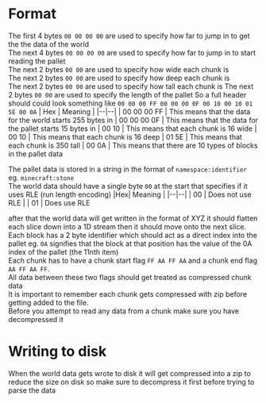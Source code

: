 # Format
The first 4 bytes `00 00 00 00` are used to specify how far to jump in to get the the data of the world  
The next 4 bytes `00 00 00 00` are used to specify how far to jump in to start reading the pallet  
The next 2 bytes `00 00` are used to specify how wide each chunk is  
The next 2 bytes `00 00` are used to specify how deep each chunk is  
The next 2 bytes `00 00` are used to specify how tall each chunk is
The next 2 bytes `00 00` are used to specify the length of the pallet
So a full header should could look something like  `00 00 00 FF 00 00 00 0F 00 10 00 10 01 5E 00 0A`
| Hex | Meaning |
|--|--|
| 00 00 00 FF | This means that the data for the world starts 255 bytes in 
| 00 00 00 0F | This means that the data for the pallet starts 15 bytes in
| 00 10 | This means that each chunk is 16 wide 
| 00 10 | This means that each chunk is 16 deep
| 01 5E | This means that each chunk is 350 tall
| 00 0A | This means that there are 10 types of blocks in the pallet data

The pallet data is stored in a string in the format of `namespace:identifier` eg. `minecraft:stone`  
The world data should have a single byte `00` at the start that specifies if it uses RLE (run length encoding)
|Hex| Meaning |
|--|--|
| 00 | Does not use RLE |
| 01 | Does use RLE

after that the world  data will get written in the format of XYZ it should flatten each slice down into a 1D stream 
then it should move onto the next slice. Each block has a 2 byte identifier which should act as a direct index into the pallet eg. `0A` signifies that the block at that position has the value of the 0A index of the pallet (the 11nth item)  
Each chunk has to have a chunk start flag `FF AA FF AA` and a chunk end flag `AA FF AA FF`.  
All data between these two flags should get treated as compressed chunk data  
It is important to remember each chunk gets compressed with zip before getting added to the file.  
Before you attempt to read any data from a chunk make sure you have decompressed it

# Writing to disk
When the world data gets wrote to disk it will get compressed into a zip to reduce the size on disk so make sure to decompress it first before trying to parse the data
